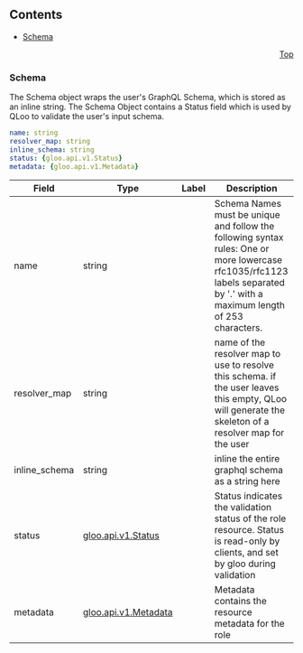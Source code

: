 <a name="top"></a>

## Contents
  - [Schema](#qloo.api.v1.Schema)



<a name="schema"></a>
<p align="right"><a href="#top">Top</a></p>




<a name="qloo.api.v1.Schema"></a>

### Schema
The Schema object wraps the user&#39;s GraphQL Schema, which is stored as an inline string.
The Schema Object contains a Status field which is used by QLoo to validate the user&#39;s input schema.


```yaml
name: string
resolver_map: string
inline_schema: string
status: {gloo.api.v1.Status}
metadata: {gloo.api.v1.Metadata}

```
| Field | Type | Label | Description |
| ----- | ---- | ----- | ----------- |
| name | string |  | Schema Names must be unique and follow the following syntax rules: One or more lowercase rfc1035/rfc1123 labels separated by &#39;.&#39; with a maximum length of 253 characters. |
| resolver_map | string |  | name of the resolver map to use to resolve this schema. if the user leaves this empty, QLoo will generate the skeleton of a resolver map for the user |
| inline_schema | string |  | inline the entire graphql schema as a string here |
| status | [gloo.api.v1.Status](schema.md#gloo.api.v1.Status) |  | Status indicates the validation status of the role resource. Status is read-only by clients, and set by gloo during validation |
| metadata | [gloo.api.v1.Metadata](schema.md#gloo.api.v1.Metadata) |  | Metadata contains the resource metadata for the role |





 

 

 

